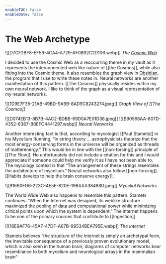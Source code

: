 ```yaml
---
enableTOC: false
enableDate: false
---
```


# The Web Archetype

![[D7CF2BF8-EF59-4CA4-A729-AF0B92C2D106.webp]]
_The [Cosmic Web](https://en.m.wikipedia.org/wiki/Galaxy_filament)_

I decided to use the Cosmic Web as a reoccurring theme in my vault as it represents the interconnected web like nature of [[the Cosmos]], while also fitting into the Cosmic theme. It also resembles the graph view in [Obsidian](https://obsidian.md/), the program that I use to write these notes in. Neural networks are another manifestation of this pattern. [[The Cosmos]] physically resides within my own neural network. I like to think of the graph as a visual representation of my neural networks.

![[1D9E7F35-21AB-49BD-9A9B-8AD9C8243274.jpeg]]
_Graph View of [[The Cosmos]]_

![[D074EB13-8B7B-4AC2-BDBB-69D0A7E01D38.jpeg]]
![[B90566AA-807D-4352-8387-B6EFC4441297.webp]]
_Neural Networks_

Another interesting fact is that, according to mycologist [[Paul Stamets]] in his Mycelium Running, “in string theory … astrophysicists theorize that the most energy-conserving forms in the universe will be organized as threads of matterenergy.” This would be in line with the [[non-forcing]] principle of [[The Flow]]. He unfortunately did not include a citation for this and I would appreciate if someone could help me verify it as I have not been able to. The mycology context is that “The arrangement of these strings resembles the architecture of mycelium.” Neural networks also follow [[non-forcing]]. [[Habits develop to help the brain conserve energy]].

![[916B0FD6-223C-4E5E-820E-19BAAA38488D.jpeg]]
_Mycelial Networks_

The World Wide Web also happens to resemble this pattern. Stamets continues: “When the Internet was designed, its weblike structure maximized the pooling of data and computational power while minimizing critical points upon which the system is dependent.” The internet happens to be one of the primary sources that contribute to [[Ingestion]].


![[16E9AF76-45A7-47DF-A67B-99534BEA795E.webp]]
_The Internet_

Stamets believes “the structure of the Internet is simply an archetypal form, the inevitable consequence of a previously proven evolutionary model, which is also seen in the human brain; diagrams of computer networks bear resemblance to both mycelium and neurological arrays in the mammalian brain”
